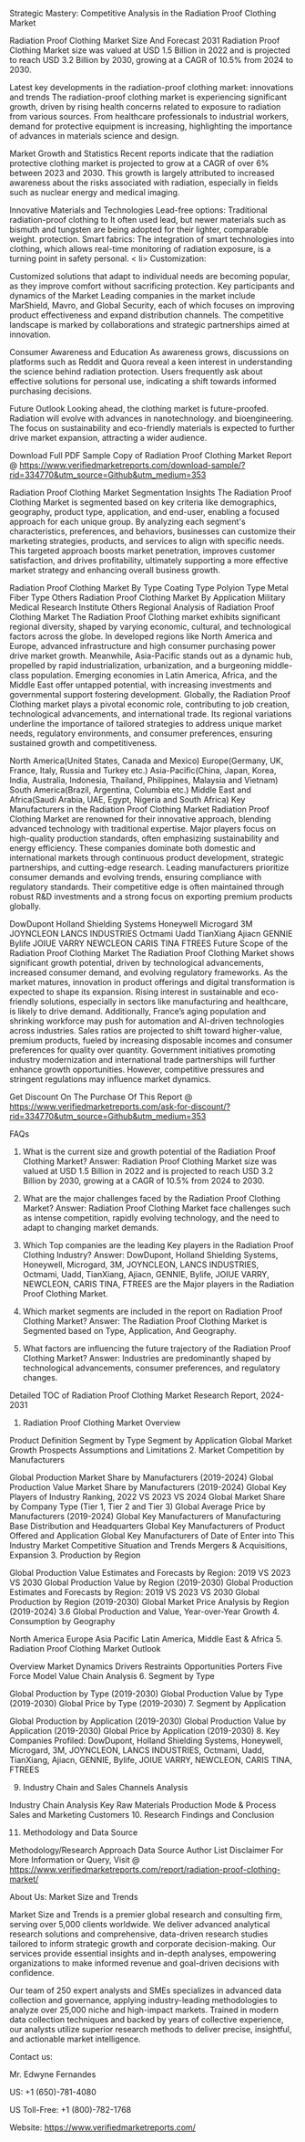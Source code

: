 Strategic Mastery: Competitive Analysis in the Radiation Proof Clothing Market


Radiation Proof Clothing Market Size And Forecast 2031
Radiation Proof Clothing Market size was valued at USD 1.5 Billion in 2022 and is projected to reach USD 3.2 Billion by 2030, growing at a CAGR of 10.5% from 2024 to 2030.

Latest key developments in the radiation-proof clothing market: innovations and trends
The radiation-proof clothing market is experiencing significant growth, driven by rising health concerns related to exposure to radiation from various sources. From healthcare professionals to industrial workers, demand for protective equipment is increasing, highlighting the importance of advances in materials science and design.

Market Growth and Statistics
Recent reports indicate that the radiation protective clothing market is projected to grow at a CAGR of over 6% between 2023 and 2030. This growth is largely attributed to increased awareness about the risks associated with radiation, especially in fields such as nuclear energy and medical imaging.

Innovative Materials and Technologies
Lead-free options: Traditional radiation-proof clothing to It often used lead, but newer materials such as bismuth and tungsten are being adopted for their lighter, comparable weight. protection.
Smart fabrics: The integration of smart technologies into clothing, which allows real-time monitoring of radiation exposure, is a turning point in safety personal.
< li>
Customization:

Customized solutions that adapt to individual needs are becoming popular, as they improve comfort without sacrificing protection.
Key participants and dynamics of the Market
Leading companies in the market include MarShield, Mavro, and Global Security, each of which focuses on improving product effectiveness and expand distribution channels. The competitive landscape is marked by collaborations and strategic partnerships aimed at innovation.

Consumer Awareness and Education
As awareness grows, discussions on platforms such as Reddit and Quora reveal a keen interest in understanding the science behind radiation protection. Users frequently ask about effective solutions for personal use, indicating a shift towards informed purchasing decisions.

Future Outlook
Looking ahead, the clothing market is future-proofed. Radiation will evolve with advances in nanotechnology. and bioengineering. The focus on sustainability and eco-friendly materials is expected to further drive market expansion, attracting a wider audience.

Download Full PDF Sample Copy of Radiation Proof Clothing Market Report @ https://www.verifiedmarketreports.com/download-sample/?rid=334770&utm_source=Github&utm_medium=353

Radiation Proof Clothing Market Segmentation Insights
The Radiation Proof Clothing Market is segmented based on key criteria like demographics, geography, product type, application, and end-user, enabling a focused approach for each unique group. By analyzing each segment's characteristics, preferences, and behaviors, businesses can customize their marketing strategies, products, and services to align with specific needs. This targeted approach boosts market penetration, improves customer satisfaction, and drives profitability, ultimately supporting a more effective market strategy and enhancing overall business growth.

Radiation Proof Clothing Market By Type
Coating Type
Polyion Type
Metal Fiber Type
Others
Radiation Proof Clothing Market By Application
Military
Medical
Research Institute
Others
Regional Analysis of Radiation Proof Clothing Market
The Radiation Proof Clothing market exhibits significant regional diversity, shaped by varying economic, cultural, and technological factors across the globe. In developed regions like North America and Europe, advanced infrastructure and high consumer purchasing power drive market growth. Meanwhile, Asia-Pacific stands out as a dynamic hub, propelled by rapid industrialization, urbanization, and a burgeoning middle-class population. Emerging economies in Latin America, Africa, and the Middle East offer untapped potential, with increasing investments and governmental support fostering development. Globally, the Radiation Proof Clothing market plays a pivotal economic role, contributing to job creation, technological advancements, and international trade. Its regional variations underline the importance of tailored strategies to address unique market needs, regulatory environments, and consumer preferences, ensuring sustained growth and competitiveness.

North America(United States, Canada and Mexico)
Europe(Germany, UK, France, Italy, Russia and Turkey etc.)
Asia-Pacific(China, Japan, Korea, India, Australia, Indonesia, Thailand, Philippines, Malaysia and Vietnam)
South America(Brazil, Argentina, Columbia etc.)
Middle East and Africa(Saudi Arabia, UAE, Egypt, Nigeria and South Africa)
Key Manufacturers in the Radiation Proof Clothing Market
Radiation Proof Clothing Market are renowned for their innovative approach, blending advanced technology with traditional expertise. Major players focus on high-quality production standards, often emphasizing sustainability and energy efficiency. These companies dominate both domestic and international markets through continuous product development, strategic partnerships, and cutting-edge research. Leading manufacturers prioritize consumer demands and evolving trends, ensuring compliance with regulatory standards. Their competitive edge is often maintained through robust R&D investments and a strong focus on exporting premium products globally.

DowDupont
Holland Shielding Systems
Honeywell
Microgard
3M
JOYNCLEON
LANCS INDUSTRIES
Octmami
Uadd
TianXiang
Ajiacn
GENNIE
Bylife
JOIUE VARRY
NEWCLEON
CARIS TINA
FTREES
Future Scope of the Radiation Proof Clothing Market
The Radiation Proof Clothing Market shows significant growth potential, driven by technological advancements, increased consumer demand, and evolving regulatory frameworks. As the market matures, innovation in product offerings and digital transformation is expected to shape its expansion. Rising interest in sustainable and eco-friendly solutions, especially in sectors like manufacturing and healthcare, is likely to drive demand. Additionally, France’s aging population and shrinking workforce may push for automation and AI-driven technologies across industries. Sales ratios are projected to shift toward higher-value, premium products, fueled by increasing disposable incomes and consumer preferences for quality over quantity. Government initiatives promoting industry modernization and international trade partnerships will further enhance growth opportunities. However, competitive pressures and stringent regulations may influence market dynamics.

Get Discount On The Purchase Of This Report @ https://www.verifiedmarketreports.com/ask-for-discount/?rid=334770&utm_source=Github&utm_medium=353

FAQs
1. What is the current size and growth potential of the Radiation Proof Clothing Market?
Answer: Radiation Proof Clothing Market size was valued at USD 1.5 Billion in 2022 and is projected to reach USD 3.2 Billion by 2030, growing at a CAGR of 10.5% from 2024 to 2030.

2. What are the major challenges faced by the Radiation Proof Clothing Market?
Answer: Radiation Proof Clothing Market face challenges such as intense competition, rapidly evolving technology, and the need to adapt to changing market demands.

3. Which Top companies are the leading Key players in the Radiation Proof Clothing Industry?
Answer: DowDupont, Holland Shielding Systems, Honeywell, Microgard, 3M, JOYNCLEON, LANCS INDUSTRIES, Octmami, Uadd, TianXiang, Ajiacn, GENNIE, Bylife, JOIUE VARRY, NEWCLEON, CARIS TINA, FTREES are the Major players in the Radiation Proof Clothing Market.

4. Which market segments are included in the report on Radiation Proof Clothing Market?
Answer: The Radiation Proof Clothing Market is Segmented based on Type, Application, And Geography.

5. What factors are influencing the future trajectory of the Radiation Proof Clothing Market?
Answer: Industries are predominantly shaped by technological advancements, consumer preferences, and regulatory changes.

Detailed TOC of Radiation Proof Clothing Market Research Report, 2024-2031
1. Radiation Proof Clothing Market Overview

Product Definition
Segment by Type
Segment by Application
Global Market Growth Prospects
Assumptions and Limitations
2. Market Competition by Manufacturers

Global Production Market Share by Manufacturers (2019-2024)
Global Production Value Market Share by Manufacturers (2019-2024)
Global Key Players of Industry Ranking, 2022 VS 2023 VS 2024
Global Market Share by Company Type (Tier 1, Tier 2 and Tier 3)
Global Average Price by Manufacturers (2019-2024)
Global Key Manufacturers of Manufacturing Base Distribution and Headquarters
Global Key Manufacturers of Product Offered and Application
Global Key Manufacturers of Date of Enter into This Industry
Market Competitive Situation and Trends
Mergers & Acquisitions, Expansion
3. Production by Region

Global Production Value Estimates and Forecasts by Region: 2019 VS 2023 VS 2030
Global Production Value by Region (2019-2030)
Global Production Estimates and Forecasts by Region: 2019 VS 2023 VS 2030
Global Production by Region (2019-2030)
Global Market Price Analysis by Region (2019-2024) 3.6 Global Production and Value, Year-over-Year Growth
4. Consumption by Geography

North America
Europe
Asia Pacific
Latin America, Middle East & Africa
5. Radiation Proof Clothing Market Outlook

Overview
Market Dynamics
Drivers
Restraints
Opportunities
Porters Five Force Model
Value Chain Analysis 
6. Segment by Type

Global Production by Type (2019-2030)
Global Production Value by Type (2019-2030)
Global Price by Type (2019-2030)
7. Segment by Application

Global Production by Application (2019-2030)
Global Production Value by Application (2019-2030)
Global Price by Application (2019-2030)
8. Key Companies Profiled: DowDupont, Holland Shielding Systems, Honeywell, Microgard, 3M, JOYNCLEON, LANCS INDUSTRIES, Octmami, Uadd, TianXiang, Ajiacn, GENNIE, Bylife, JOIUE VARRY, NEWCLEON, CARIS TINA, FTREES

9. Industry Chain and Sales Channels Analysis

Industry Chain Analysis
Key Raw Materials
Production Mode & Process
Sales and Marketing
Customers
10. Research Findings and Conclusion

11. Methodology and Data Source

Methodology/Research Approach
Data Source
Author List
Disclaimer
For More Information or Query, Visit @ https://www.verifiedmarketreports.com/report/radiation-proof-clothing-market/

About Us: Market Size and Trends

Market Size and Trends is a premier global research and consulting firm, serving over 5,000 clients worldwide. We deliver advanced analytical research solutions and comprehensive, data-driven research studies tailored to inform strategic growth and corporate decision-making. Our services provide essential insights and in-depth analyses, empowering organizations to make informed revenue and goal-driven decisions with confidence.

Our team of 250 expert analysts and SMEs specializes in advanced data collection and governance, applying industry-leading methodologies to analyze over 25,000 niche and high-impact markets. Trained in modern data collection techniques and backed by years of collective experience, our analysts utilize superior research methods to deliver precise, insightful, and actionable market intelligence.

Contact us:

Mr. Edwyne Fernandes

US: +1 (650)-781-4080

US Toll-Free: +1 (800)-782-1768

Website: https://www.verifiedmarketreports.com/
